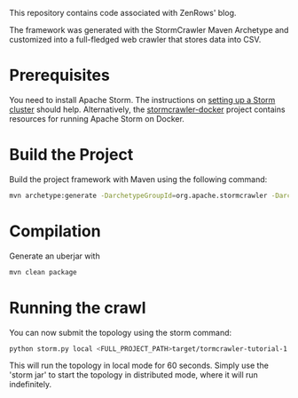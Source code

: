 This repository contains code associated with ZenRows' blog. 

The framework was generated with the StormCrawler Maven Archetype and customized into a full-fledged web crawler that stores data into CSV.

# Prerequisites

You need to install Apache Storm. The instructions on [setting up a Storm cluster](https://storm.apache.org/releases/2.6.2/Setting-up-a-Storm-cluster.html) should help. Alternatively, 
the [stormcrawler-docker](https://github.com/DigitalPebble/stormcrawler-docker) project contains resources for running Apache Storm on Docker.

# Build the Project
Build the project framework with Maven using the following command:

``` sh
mvn archetype:generate -DarchetypeGroupId=org.apache.stormcrawler -DarchetypeArtifactId=stormcrawler-archetype -DarchetypeVersion=3.1.0
```

# Compilation

Generate an uberjar with

``` sh
mvn clean package
```

# Running the crawl

You can now submit the topology using the storm command:

``` sh
python storm.py local <FULL_PROJECT_PATH>target/tormcrawler-tutorial-1.0.jar --local-ttl 60 com.tutorial.CrawlTopology -- -conf <FULL_PROJECT_PATH>/crawler-conf.yaml
```

This will run the topology in local mode for 60 seconds. Simply use the 'storm jar' to start the topology in distributed mode, where it will run indefinitely.

